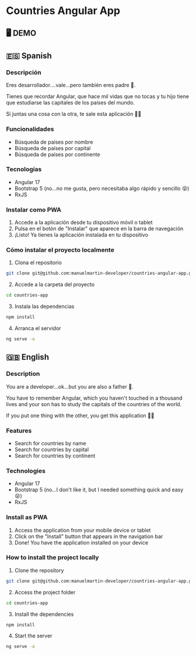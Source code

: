 # Countries Angular App

## 🖥 DEMO

## 🇪🇸 Spanish

### Descripción

Eres desarrollador....vale...pero también eres padre 👨.

Tienes que recordar Angular, que hace mil vidas que no tocas y tu hijo tiene que estudiarse las capitales de los países del mundo.

Si juntas una cosa con la otra, te sale esta aplicación 🤦‍♂️

### Funcionalidades

- Búsqueda de países por nombre
- Búsqueda de países por capital
- Búsqueda de países por continente

### Tecnologías

- Angular 17
- Bootstrap 5 (no...no me gusta, pero necesitaba algo rápido y sencillo 😝)
- RxJS

### Instalar como PWA

1. Accede a la aplicación desde tu dispositivo móvil o tablet
2. Pulsa en el botón de "Instalar" que aparece en la barra de navegación
3. ¡Listo! Ya tienes la aplicación instalada en tu dispositivo

### Cómo instalar el proyecto localmente

1. Clona el repositorio

```bash
git clone git@github.com:manuelmartin-developer/countries-angular-app.git
```

2. Accede a la carpeta del proyecto

```bash
cd countries-app
```

3. Instala las dependencias

```bash
npm install
```

4. Arranca el servidor

```bash
ng serve -o
```

## 🇬🇧 English

### Description

You are a developer...ok...but you are also a father 👨.

You have to remember Angular, which you haven't touched in a thousand lives and your son has to study the capitals of the countries of the world.

If you put one thing with the other, you get this application 🤦‍♂️

### Features

- Search for countries by name
- Search for countries by capital
- Search for countries by continent

### Technologies

- Angular 17
- Bootstrap 5 (no...I don't like it, but I needed something quick and easy 😝)
- RxJS

### Install as PWA

1. Access the application from your mobile device or tablet
2. Click on the "Install" button that appears in the navigation bar
3. Done! You have the application installed on your device

### How to install the project locally

1. Clone the repository

```bash
git clone git@github.com:manuelmartin-developer/countries-angular-app.git
```

2. Access the project folder

```bash
cd countries-app
```

3. Install the dependencies

```bash
npm install
```

4. Start the server

```bash
ng serve -o
```
